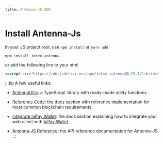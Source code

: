 ```yaml
---
title: Antenna-JS SDK
---
```


# Install Antenna-Js

In your JS project root, use `npm install` or `yarn add`.

```js
npm install iotex-antenna
```

or add the following line to your html.

```html
<script src="https://cdn.jsdelivr.net/npm/iotex-antenna@0.29.1/lib/iotex-antenna.browser.min.js"></script>
```

:::tip A few useful links:

- [AntennaUtils](https://github.com/iotexproject/iotex-dapp-sample/blob/master/src/common/utils/antanna.ts): a TypeScript library with ready-made utility functions

* [Reference Code](/developer/sdk/account-create#js): the docs section with reference implementation for most common blockchain requirements.

* [Integrate IoPay Wallet](/developer/sdk/iopay-integrate.html): the docs section explaining how to integrate your web client with [IoPay Wallet](https://iopay.iotex.io)

* [Antenna-JS Reference](https://iotexproject.github.io/iotex-antenna/): the API reference documentation for Antenna-JS
  :::
